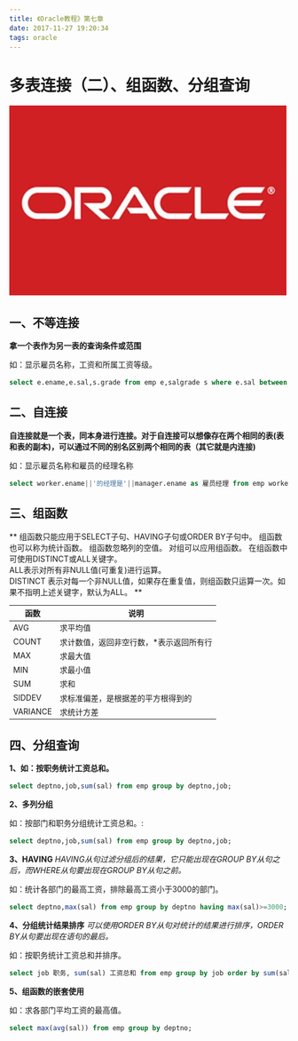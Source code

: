 ```yaml
---
title: 《Oracle教程》第七章
date: 2017-11-27 19:20:34
tags: oracle
---
```

# 多表连接（二）、组函数、分组查询
![](https://github.com/No-Sky/storage/raw/master/images/Logo/OracleLogo1.jpg)

 <!-- more -->

## 一、不等连接

**拿一个表作为另一表的查询条件或范围**

如：显示雇员名称，工资和所属工资等级。
```SQL
select e.ename,e.sal,s.grade from emp e,salgrade s where e.sal between s.losal and s.hisal;
```

## 二、自连接

**自连接就是一个表，同本身进行连接。对于自连接可以想像存在两个相同的表(表和表的副本)，可以通过不同的别名区别两个相同的表（其它就是内连接)**

如：显示雇员名称和雇员的经理名称
```SQL
select worker.ename||'的经理是'||manager.ename as 雇员经理 from emp worker,emp manager where worker.mgr=manager.empno;
```

## 三、组函数

**
组函数只能应用于SELECT子句、HAVING子句或ORDER BY子句中。
组函数也可以称为统计函数。
组函数忽略列的空值。
对组可以应用组函数。
在组函数中可使用DISTINCT或ALL关键字。     
ALL表示对所有非NULL值(可重复)进行运算。         
DISTINCT 表示对每一个非NULL值，如果存在重复值，则组函数只运算一次。如果不指明上述关键字，默认为ALL。
**

|函数|说明|
|-|-|
|AVG|求平均值|
|COUNT|求计数值，返回非空行数，*表示返回所有行|
|MAX|求最大值|
|MIN|求最小值|
|SUM|求和|
|SIDDEV|求标准偏差，是根据差的平方根得到的|
|VARIANCE|求统计方差|

## 四、分组查询

**1、如：按职务统计工资总和。**
```SQL
select deptno,job,sum(sal) from emp group by deptno,job;
```

**2、多列分组**

如：按部门和职务分组统计工资总和。:
```SQL
select deptno,job,sum(sal) from emp group by deptno,job;
```

**3、HAVING**
*HAVING从句过滤分组后的结果，它只能出现在GROUP BY从句之后，而WHERE从句要出现在GROUP BY从句之前。*	

如：统计各部门的最高工资，排除最高工资小于3000的部门。
```SQL
select deptno,max(sal) from emp group by deptno having max(sal)>=3000;
```

**4、分组统计结果排序**
*可以使用ORDER BY从句对统计的结果进行排序，ORDER BY从句要出现在语句的最后。*	

如：按职务统计工资总和并排序。
```SQL
select job 职务, sum(sal) 工资总和 from emp group by job order by sum(sal);
```

**5、组函数的嵌套使用**

如：求各部门平均工资的最高值。
```SQL
select max(avg(sal)) from emp group by deptno;
```
	